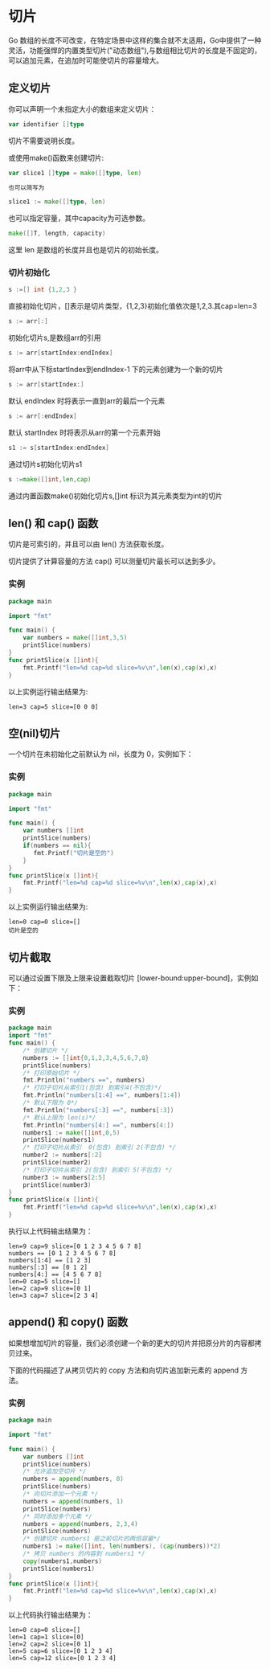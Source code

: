 # 切片

Go 数组的长度不可改变，在特定场景中这样的集合就不太适用，Go中提供了一种灵活，功能强悍的内置类型切片\("动态数组"\),与数组相比切片的长度是不固定的，可以追加元素，在追加时可能使切片的容量增大。

## 定义切片

你可以声明一个未指定大小的数组来定义切片：

```go
var identifier []type
```

切片不需要说明长度。

或使用make\(\)函数来创建切片:

```go
var slice1 []type = make([]type, len)

也可以简写为

slice1 := make([]type, len)
```

也可以指定容量，其中capacity为可选参数。

```go
make([]T, length, capacity)
```

这里 len 是数组的长度并且也是切片的初始长度。

### 切片初始化

```go
s :=[] int {1,2,3 } 
```

直接初始化切片，\[\]表示是切片类型，{1,2,3}初始化值依次是1,2,3.其cap=len=3

```go
s := arr[:] 
```

初始化切片s,是数组arr的引用

```go
s := arr[startIndex:endIndex] 
```

将arr中从下标startIndex到endIndex-1 下的元素创建为一个新的切片

```go
s := arr[startIndex:] 
```

默认 endIndex 时将表示一直到arr的最后一个元素

```go
s := arr[:endIndex] 
```

默认 startIndex 时将表示从arr的第一个元素开始

```go
s1 := s[startIndex:endIndex] 
```

通过切片s初始化切片s1

```go
s :=make([]int,len,cap) 
```

通过内置函数make\(\)初始化切片s,\[\]int 标识为其元素类型为int的切片

## len\(\) 和 cap\(\) 函数

切片是可索引的，并且可以由 len\(\) 方法获取长度。

切片提供了计算容量的方法 cap\(\) 可以测量切片最长可以达到多少。

### 实例

```go
package main

import "fmt"

func main() {
    var numbers = make([]int,3,5)
    printSlice(numbers)
}
func printSlice(x []int){
    fmt.Printf("len=%d cap=%d slice=%v\n",len(x),cap(x),x)
}
```

以上实例运行输出结果为:

```text
len=3 cap=5 slice=[0 0 0]
```

## 空\(nil\)切片

一个切片在未初始化之前默认为 nil，长度为 0，实例如下：

### 实例

```go
package main

import "fmt"

func main() {
    var numbers []int
    printSlice(numbers)
    if(numbers == nil){
       fmt.Printf("切片是空的")
    }
}
func printSlice(x []int){
    fmt.Printf("len=%d cap=%d slice=%v\n",len(x),cap(x),x)
}
```

以上实例运行输出结果为:

```text
len=0 cap=0 slice=[]
切片是空的
```

## 切片截取

可以通过设置下限及上限来设置截取切片 \[lower-bound:upper-bound\]，实例如下：

### 实例

```go
package main
import "fmt"
func main() {
    /* 创建切片 */
    numbers := []int{0,1,2,3,4,5,6,7,8}  
    printSlice(numbers)
    /* 打印原始切片 */
    fmt.Println("numbers ==", numbers)
    /* 打印子切片从索引1(包含) 到索引4(不包含)*/
    fmt.Println("numbers[1:4] ==", numbers[1:4])
    /* 默认下限为 0*/
    fmt.Println("numbers[:3] ==", numbers[:3])
    /* 默认上限为 len(s)*/
    fmt.Println("numbers[4:] ==", numbers[4:])
    numbers1 := make([]int,0,5)
    printSlice(numbers1)
    /* 打印子切片从索引  0(包含) 到索引 2(不包含) */
    number2 := numbers[:2]
    printSlice(number2)
    /* 打印子切片从索引 2(包含) 到索引 5(不包含) */
    number3 := numbers[2:5]
    printSlice(number3)
}
func printSlice(x []int){
    fmt.Printf("len=%d cap=%d slice=%v\n",len(x),cap(x),x)
}
```

执行以上代码输出结果为：

```text
len=9 cap=9 slice=[0 1 2 3 4 5 6 7 8]
numbers == [0 1 2 3 4 5 6 7 8]
numbers[1:4] == [1 2 3]
numbers[:3] == [0 1 2]
numbers[4:] == [4 5 6 7 8]
len=0 cap=5 slice=[]
len=2 cap=9 slice=[0 1]
len=3 cap=7 slice=[2 3 4]
```

## append\(\) 和 copy\(\) 函数

如果想增加切片的容量，我们必须创建一个新的更大的切片并把原分片的内容都拷贝过来。

下面的代码描述了从拷贝切片的 copy 方法和向切片追加新元素的 append 方法。

### 实例

```go
package main

import "fmt"

func main() {
    var numbers []int
    printSlice(numbers)
    /* 允许追加空切片 */
    numbers = append(numbers, 0)
    printSlice(numbers)
    /* 向切片添加一个元素 */
    numbers = append(numbers, 1)
    printSlice(numbers)
    /* 同时添加多个元素 */
    numbers = append(numbers, 2,3,4)
    printSlice(numbers)
    /* 创建切片 numbers1 是之前切片的两倍容量*/
    numbers1 := make([]int, len(numbers), (cap(numbers))*2)
    /* 拷贝 numbers 的内容到 numbers1 */
    copy(numbers1,numbers)
    printSlice(numbers1)  
}
func printSlice(x []int){
    fmt.Printf("len=%d cap=%d slice=%v\n",len(x),cap(x),x)
}
```

以上代码执行输出结果为：

```text
len=0 cap=0 slice=[]
len=1 cap=1 slice=[0]
len=2 cap=2 slice=[0 1]
len=5 cap=6 slice=[0 1 2 3 4]
len=5 cap=12 slice=[0 1 2 3 4]
```

